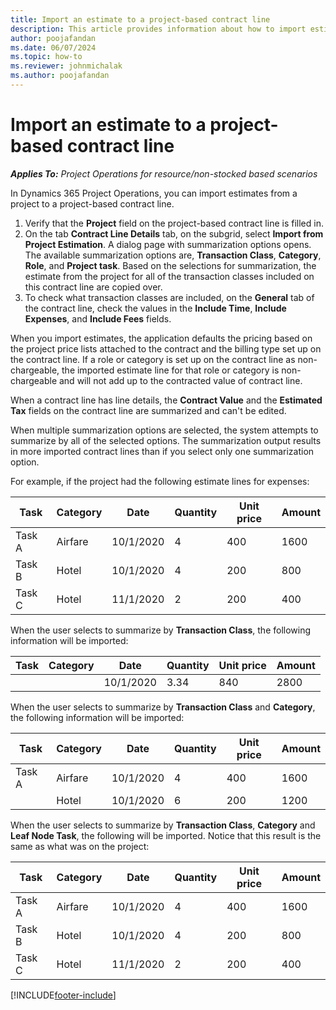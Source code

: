 ```yaml
---
title: Import an estimate to a project-based contract line
description: This article provides information about how to import estimates from a project to a contract line.
author: poojafandan
ms.date: 06/07/2024
ms.topic: how-to
ms.reviewer: johnmichalak
ms.author: poojafandan
---
```


# Import an estimate to a project-based contract line

_**Applies To:** Project Operations for resource/non-stocked based scenarios_

In Dynamics 365 Project Operations, you can import estimates from a project to a project-based contract line.

1. Verify that the **Project** field on the project-based contract line is filled in.
2. On the tab **Contract Line Details** tab, on the subgrid, select **Import from Project Estimation**. A dialog page with summarization options opens. The available summarization options are, **Transaction Class**, **Category**, **Role**, and **Project task**. Based on the selections for summarization, the estimate from the project for all of the transaction classes included on this contract line are copied over. 
3. To check what transaction classes are included, on the **General** tab of the contract line, check the values in the **Include Time**, **Include Expenses**, and **Include Fees** fields.

When you import estimates, the application defaults the pricing based on the project price lists attached to the contract and the billing type set up on the contract line. If a role or category is set up on the contract line as non-chargeable, the imported estimate line for that role or category is non-chargeable and will not add up to the contracted value of contract line.

When a contract line has line details, the **Contract Value** and the **Estimated Tax** fields on the contract line are summarized and can't be edited.

When multiple summarization options are selected, the system attempts to summarize by all of the selected options. The summarization output results in more imported contract lines than if you select only one summarization option.

For example, if the project had the following estimate lines for expenses:

| Task | Category | Date | Quantity | Unit price | Amount |
| --- | --- | --- | --- | --- | --- |
| Task A | Airfare | 10/1/2020 | 4 | 400 | 1600 |
| Task B | Hotel | 10/1/2020 | 4 | 200 | 800 |
| Task C | Hotel | 11/1/2020 | 2 | 200 | 400 |

When the user selects to summarize by **Transaction Class**, the following information will be imported:

| Task | Category | Date | Quantity | Unit price | Amount |
| --- | --- | --- | --- | --- | --- |
| &nbsp;  | &nbsp;  | 10/1/2020 | 3.34 | 840 | 2800 |

When the user selects to summarize by **Transaction Class** and **Category**, the following information will be imported:

| Task | Category | Date | Quantity | Unit price | Amount |
| --- | --- | --- | --- | --- | --- |
| Task A | Airfare | 10/1/2020 | 4 | 400 | 1600 |
| &nbsp;  | Hotel | 10/1/2020 | 6 | 200 | 1200 |

When the user selects to summarize by **Transaction Class**, **Category** and **Leaf Node Task**, the following will be imported. Notice that this result is the same as what was on the project:

| Task | Category | Date | Quantity | Unit price | Amount |
| --- | --- | --- | --- | --- | --- |
| Task A | Airfare | 10/1/2020 | 4 | 400 | 1600 |
| Task B | Hotel | 10/1/2020 | 4 | 200 | 800 |
| Task C | Hotel | 11/1/2020 | 2 | 200 | 400 |


[!INCLUDE[footer-include](../includes/footer-banner.md)]
